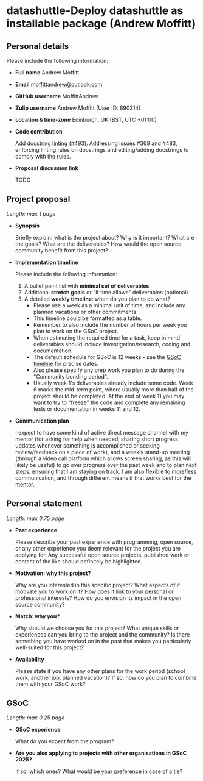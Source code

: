 # datashuttle-Deploy datashuttle as installable package (Andrew Moffitt)

## Personal details
Please include the following information:
- **Full name** Andrew Moffitt
- **Email** moffittandrew@outlook.com
- **GitHub username** MoffittAndrew
- **Zulip username** Andrew Moffitt (User ID: 890214)
- **Location & time-zone** Edinburgh, UK (BST, UTC +01:00)
- **Code contribution**

    [Add docstring linting (#493)](https://github.com/neuroinformatics-unit/datashuttle/pull/493): Addressing issues [#369](https://github.com/neuroinformatics-unit/datashuttle/issues/369) and [#483](https://github.com/neuroinformatics-unit/datashuttle/issues/483), enforcing linting rules on docstrings and editing/adding docstrings to comply with the rules.

- **Proposal discussion link**

    TODO

## Project proposal 
_Length: max 1 page_

- **Synopsis**

    Briefly explain: what is the project about? Why is it important? What are the goals? What are the deliverables? How would the open source community benefit from this project?

- **Implementation timeline**

    Please include the following information:
    1. A bullet point list with **minimal set of deliverables**
    2. Additional **stretch goals** or "if time allows" deliverables (optional)
    3. A detailed **weekly timeline**: when do you plan to do what? 
        - Please use a week as a minimal unit of time, and include any planned vacations or other commitments. 
        - This timeline could be formatted as a table. 
        - Remember to also include the number of hours per week you plan to work on the GSoC project. 
        - When estimating the required time for a task, keep in mind deliverables should include investigation/research, coding and documentation. 
        - The default schedule for GSoC is 12 weeks - see the [GSoC timeline](https://developers.google.com/open-source/gsoc/timeline) for precise dates. 
        - Also please specify any prep work you plan to do during the "Community bonding period".
        - Usually week 1's deliverables already include some code. Week 6 marks the mid-term point, where usually more than half of the project should be completed. At the end of week 11 you may want to try to "freeze" the code and complete any remaining tests or documentation in weeks 11 and 12.

- **Communication plan**

    I expect to have some kind of active direct message channel with my mentor (for asking for help when needed, sharing short progress updates whenever something is accomplished or seeking review/feedback on a piece of work), and a weekly stand-up meeting (through a video call platform which allows screen sharing, as this will likely be useful) to go over progress over the past week and to plan next steps, ensuring that I am staying on track. I am also flexible to more/less communication, and through different means if that works best for the mentor.

## Personal statement

_Length: max 0.75 page_

- **Past experience.** 

    Please describe your past experience with programming, open source, or any other experience you deem relevant for the project you are applying for. Any successful open source projects, published work or content of the like should definitely be highlighted.
- **Motivation: why this project?**

    Why are you interested in this specific project? What aspects of it motivate you to work on it? How does it link to your personal or professional interests? How do you envision its impact in the open source community?
- **Match: why you?**

    Why should we choose you for this project? What unique skills or experiences can you bring to the project and the community? Is there something you have worked on in the past that makes you particularly well-suited for this project?
- **Availability**

    Please state if you have any other plans for the work period (school work, another job, planned vacation)? If so, how do you plan to combine them with your GSoC work?

## GSoC

_Length: max 0.25 page_

- **GSoC experience**

    What do you expect from the program?

- **Are you also applying to projects with other organisations in GSoC 2025?**

    If so, which ones? What would be your preference in case of a tie?